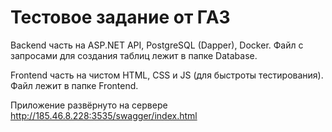 # Тестовое задание от ГАЗ

Backend часть на ASP.NET API, PostgreSQL (Dapper), Docker. Файл с запросами для создания таблиц лежит в папке Database.

Frontend часть на чистом HTML, CSS и JS (для быстроты тестирования). Файл лежит в папке Frontend.

Приложение развёрнуто на сервере http://185.46.8.228:3535/swagger/index.html
